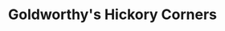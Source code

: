 ---
title: "Goldworthy's Hickory Corners"
url: /hickory-corners/goldworthys-hickory-corners/
shop: Lebensmittel
---